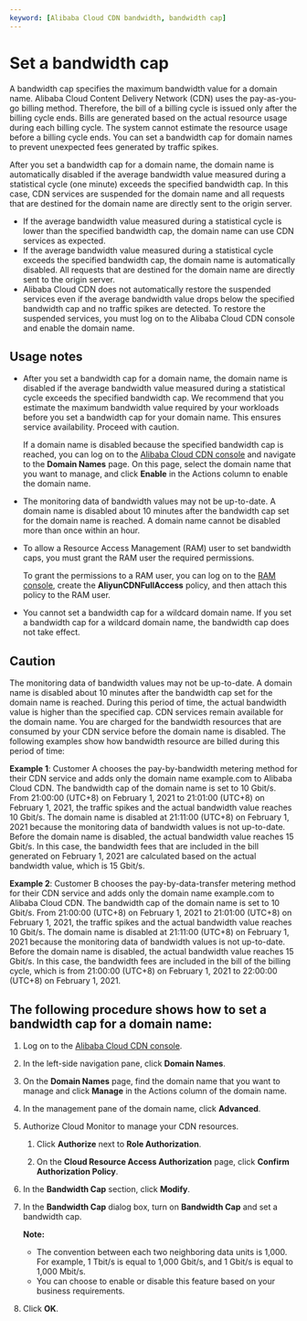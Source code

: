 ```yaml
---
keyword: [Alibaba Cloud CDN bandwidth, bandwidth cap]
---
```


# Set a bandwidth cap

A bandwidth cap specifies the maximum bandwidth value for a domain name. Alibaba Cloud Content Delivery Network \(CDN\) uses the pay-as-you-go billing method. Therefore, the bill of a billing cycle is issued only after the billing cycle ends. Bills are generated based on the actual resource usage during each billing cycle. The system cannot estimate the resource usage before a billing cycle ends. You can set a bandwidth cap for domain names to prevent unexpected fees generated by traffic spikes.

After you set a bandwidth cap for a domain name, the domain name is automatically disabled if the average bandwidth value measured during a statistical cycle \(one minute\) exceeds the specified bandwidth cap. In this case, CDN services are suspended for the domain name and all requests that are destined for the domain name are directly sent to the origin server.

-   If the average bandwidth value measured during a statistical cycle is lower than the specified bandwidth cap, the domain name can use CDN services as expected.
-   If the average bandwidth value measured during a statistical cycle exceeds the specified bandwidth cap, the domain name is automatically disabled. All requests that are destined for the domain name are directly sent to the origin server.
-   Alibaba Cloud CDN does not automatically restore the suspended services even if the average bandwidth value drops below the specified bandwidth cap and no traffic spikes are detected. To restore the suspended services, you must log on to the Alibaba Cloud CDN console and enable the domain name.

## Usage notes

-   After you set a bandwidth cap for a domain name, the domain name is disabled if the average bandwidth value measured during a statistical cycle exceeds the specified bandwidth cap. We recommend that you estimate the maximum bandwidth value required by your workloads before you set a bandwidth cap for your domain name. This ensures service availability. Proceed with caution.

    If a domain name is disabled because the specified bandwidth cap is reached, you can log on to the [Alibaba Cloud CDN console](https://cdn.console.aliyun.com) and navigate to the **Domain Names** page. On this page, select the domain name that you want to manage, and click **Enable** in the Actions column to enable the domain name.

-   The monitoring data of bandwidth values may not be up-to-date. A domain name is disabled about 10 minutes after the bandwidth cap set for the domain name is reached. A domain name cannot be disabled more than once within an hour.
-   To allow a Resource Access Management \(RAM\) user to set bandwidth caps, you must grant the RAM user the required permissions.

    To grant the permissions to a RAM user, you can log on to the [RAM console](https://ram.console.aliyun.com/permissions), create the **AliyunCDNFullAccess** policy, and then attach this policy to the RAM user.

-   You cannot set a bandwidth cap for a wildcard domain name. If you set a bandwidth cap for a wildcard domain name, the bandwidth cap does not take effect.

## Caution

The monitoring data of bandwidth values may not be up-to-date. A domain name is disabled about 10 minutes after the bandwidth cap set for the domain name is reached. During this period of time, the actual bandwidth value is higher than the specified cap. CDN services remain available for the domain name. You are charged for the bandwidth resources that are consumed by your CDN service before the domain name is disabled. The following examples show how bandwidth resource are billed during this period of time:

**Example 1**: Customer A chooses the pay-by-bandwidth metering method for their CDN service and adds only the domain name example.com to Alibaba Cloud CDN. The bandwidth cap of the domain name is set to 10 Gbit/s. From 21:00:00 \(UTC+8\) on February 1, 2021 to 21:01:00 \(UTC+8\) on February 1, 2021, the traffic spikes and the actual bandwidth value reaches 10 Gbit/s. The domain name is disabled at 21:11:00 \(UTC+8\) on February 1, 2021 because the monitoring data of bandwidth values is not up-to-date. Before the domain name is disabled, the actual bandwidth value reaches 15 Gbit/s. In this case, the bandwidth fees that are included in the bill generated on February 1, 2021 are calculated based on the actual bandwidth value, which is 15 Gbit/s.

**Example 2**: Customer B chooses the pay-by-data-transfer metering method for their CDN service and adds only the domain name example.com to Alibaba Cloud CDN. The bandwidth cap of the domain name is set to 10 Gbit/s. From 21:00:00 \(UTC+8\) on February 1, 2021 to 21:01:00 \(UTC+8\) on February 1, 2021, the traffic spikes and the actual bandwidth value reaches 10 Gbit/s. The domain name is disabled at 21:11:00 \(UTC+8\) on February 1, 2021 because the monitoring data of bandwidth values is not up-to-date. Before the domain name is disabled, the actual bandwidth value reaches 15 Gbit/s. In this case, the bandwidth fees are included in the bill of the billing cycle, which is from 21:00:00 \(UTC+8\) on February 1, 2021 to 22:00:00 \(UTC+8\) on February 1, 2021.

## The following procedure shows how to set a bandwidth cap for a domain name:

1.  Log on to the [Alibaba Cloud CDN console](https://cdn.console.aliyun.com).

2.  In the left-side navigation pane, click **Domain Names**.

3.  On the **Domain Names** page, find the domain name that you want to manage and click **Manage** in the Actions column of the domain name.

4.  In the management pane of the domain name, click **Advanced**.

5.  Authorize Cloud Monitor to manage your CDN resources.

    1.  Click **Authorize** next to **Role Authorization**.

    2.  On the **Cloud Resource Access Authorization** page, click **Confirm Authorization Policy**.

6.  In the **Bandwidth Cap** section, click **Modify**.

7.  In the **Bandwidth Cap** dialog box, turn on **Bandwidth Cap** and set a bandwidth cap.

    **Note:**

    -   The convention between each two neighboring data units is 1,000. For example, 1 Tbit/s is equal to 1,000 Gbit/s, and 1 Gbit/s is equal to 1,000 Mbit/s.
    -   You can choose to enable or disable this feature based on your business requirements.
8.  Click **OK**.



